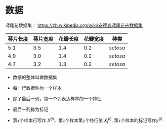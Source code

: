 # 数据
鸢尾花数据集：
https://zh.wikipedia.org/wiki/安德森鸢尾花卉数据集

| 萼片长度 | 萼片宽度 | 花瓣长度 | 花瓣宽度 | 种类     |
| -------- | -------- | -------- | -------- | -------- |
| 5.1      | 3.5      | 1.4      | 0.2      | *setosa* |
| 4.9      | 3.0      | 1.4      | 0.2      | *setosa* |
| 4.7      | 3.2      | 1.3      | 0.2      | *setosa* |



- 数据的整体叫做数据集
- 每一行数据称为一个样本
- 除了最后一列，每一个列表达样本的一个特征
- 最后一列称为标记

- 第`i`个样本行写作 $X^{(i)}$，第`i`个样本第`j`个特征值 $X_j^{(i)}$, 第`i`个样本的标记写作$y^{(i)}$

  
